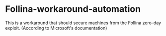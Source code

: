 # Follina-workaround-automation
This is a workaround that should secure machines from the Follina zero-day exploit. (According to Microsoft's documentation)
